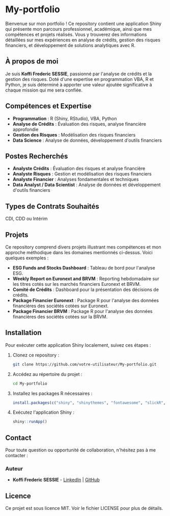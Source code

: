# My-portfolio

Bienvenue sur mon portfolio ! Ce repository contient une application Shiny qui présente mon parcours professionnel, académique, ainsi que mes compétences et projets réalisés. Vous y trouverez des informations détaillées sur mes expériences en analyse de crédits, gestion des risques financiers, et développement de solutions analytiques avec R.

## À propos de moi
Je suis **Koffi Frederic SESSIE**, passionné par l'analyse de crédits et la gestion des risques. Doté d'une expertise en programmation VBA, R et Python, je suis déterminé à apporter une valeur ajoutée significative à chaque mission qui me sera confiée.

## Compétences et Expertise
- **Programmation** : R (Shiny, RStudio), VBA, Python  
- **Analyse de Crédits** : Évaluation des risques, analyse financière approfondie  
- **Gestion des Risques** : Modélisation des risques financiers  
- **Data Science** : Analyse de données, développement d'outils financiers  

## Postes Recherchés
- **Analyste Crédits** : Évaluation des risques et analyse financière  
- **Analyste Risques** : Gestion et modélisation des risques financiers  
- **Analyste Financier** : Analyses fondamentales et techniques  
- **Data Analyst / Data Scientist** : Analyse de données et développement d'outils financiers  

## Types de Contrats Souhaités
CDI, CDD ou Intérim

## Projets
Ce repository comprend divers projets illustrant mes compétences et mon approche méthodique dans les domaines mentionnés ci-dessus. Voici quelques exemples :

- **ESG Funds and Stocks Dashboard** : Tableau de bord pour l'analyse ESG.
- **Weekly Report on Euronext and BRVM** : Reporting hebdomadaire sur les titres cotés sur les marchés financiers Euronext et BRVM.
- **Comité de Crédits** : Dashboard pour la présentation des décisions de crédits.
- **Package Financier Euronext** : Package R pour l'analyse des données financières des sociétés cotées sur Euronext.
- **Package Financier BRVM** : Package R pour l'analyse des données financières des sociétés cotées sur la BRVM.

## Installation
Pour exécuter cette application Shiny localement, suivez ces étapes :

1. Clonez ce repository :  
   ```bash
   git clone https://github.com/votre-utilisateur/My-portfolio.git
   ```

2. Accédez au répertoire du projet :  
   ```bash
   cd My-portfolio
   ```

3. Installez les packages R nécessaires :  
   ```r
   install.packages(c("shiny", "shinythemes", "fontawesome", "slickR", "htmltools", "shinyjs", "shinyalert"))
   ```

4. Exécutez l'application Shiny :  
   ```r
   shiny::runApp()
   ```

## Contact
Pour toute question ou opportunité de collaboration, n'hésitez pas à me contacter :

### Auteur
- **Koffi Frederic SESSIE** - [LinkedIn](www.linkedin.com/in/sk-fred) | [GitHub](https://github.com/Fredysessie/)

## Licence
Ce projet est sous licence MIT. Voir le fichier LICENSE pour plus de détails.

